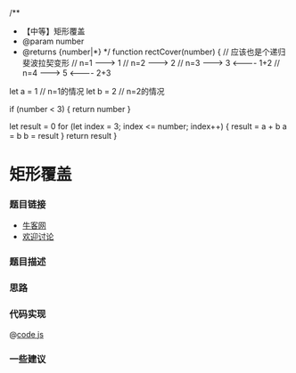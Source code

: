 /**
 * 【中等】矩形覆盖
 * @param number
 * @returns {number|*}
 */
function rectCover(number) {
  // 应该也是个递归  斐波拉契变形
  // n=1 ---> 1
  // n=2 ---> 2
  // n=3 ---> 3 <---- 1+2
  // n=4 ---> 5 <---- 2+3

  let a = 1 // n=1的情况
  let b = 2 // n=2的情况

  if (number < 3) {
    return number
  }

  let result = 0
  for (let index = 3; index <= number; index++) {
    result = a + b
    a = b
    b = result
  }
  return result
}


# 矩形覆盖




### 题目链接

- [牛客网]()
- [欢迎讨论]()

### 题目描述


### 思路

### 代码实现

@[code js](@code/algorithm/剑指/数组和矩阵/FirstNotRepeatingChar.js)


### 一些建议